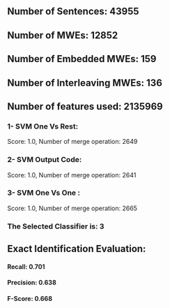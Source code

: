 ## Number of Sentences: 43955
## Number of MWEs: 12852

## Number of Embedded MWEs: 159

## Number of Interleaving MWEs: 136
## Number of features used: 2135969

### 1- SVM One Vs Rest: 
Score: 1.0, Number of merge operation: 2649
### 2- SVM Output Code: 
Score: 1.0, Number of merge operation: 2641
### 3- SVM One Vs One : 
Score: 1.0, Number of merge operation: 2665
### The Selected Classifier is: 3
## Exact Identification Evaluation: 
#### Recall: 0.701
#### Precision: 0.638
#### F-Score: 0.668
